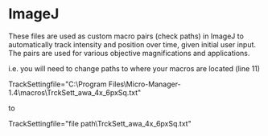 # ImageJ

These files are used as custom macro pairs (check paths) in ImageJ to automatically track intensity and position over time, given initial user input. The pairs are used for various objective magnifications and applications.

i.e. you will need to change paths to where your macros are located (line 11)

TrackSettingfile="C:\\Program Files\\Micro-Manager-1.4\\macros\\TrckSett_awa_4x_6pxSq.txt"

to

TrackSettingfile="file path\\TrckSett_awa_4x_6pxSq.txt"
